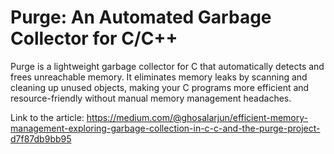 # Purge: An Automated Garbage Collector for C/C++
Purge is a lightweight garbage collector for C that automatically detects and frees unreachable memory. It eliminates memory leaks by scanning and cleaning up unused objects, making your C programs more efficient and resource-friendly without manual memory management headaches.

Link to the article: https://medium.com/@ghosalarjun/efficient-memory-management-exploring-garbage-collection-in-c-c-and-the-purge-project-d7f87db9bb95
